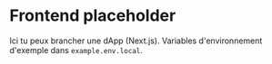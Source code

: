 # Frontend placeholder

Ici tu peux brancher une dApp (Next.js). Variables d'environnement d'exemple dans `example.env.local`.
